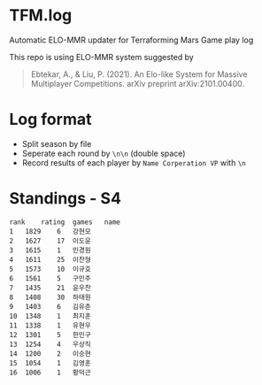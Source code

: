 # TFM.log
Automatic ELO-MMR updater for Terraforming Mars Game play log

This repo is using ELO-MMR system suggested by
> Ebtekar, A., & Liu, P. (2021). An Elo-like System for Massive Multiplayer Competitions. arXiv preprint arXiv:2101.00400.


# Log format
* Split season by file
* Seperate each round by `\n\n` (double space)
* Record results of each player by 
`Name Corperation VP`
with `\n`

# Standings - S4
```csv
rank	rating	games	name
1	1829	6	강현모
2	1627	17	이도윤
3	1615	1	민경원
4	1611	25	이찬형
5	1573	10	이규호
6	1561	5	구민주
7	1435	21	윤우찬
8	1408	30	하태원
9	1403	6	김유준
10	1348	1	최지훈
11	1338	1	유현우
12	1301	5	한민구
13	1254	4	우상직
14	1200	2	이승현
15	1054	1	김영훈
16	1006	1	황덕근
```
